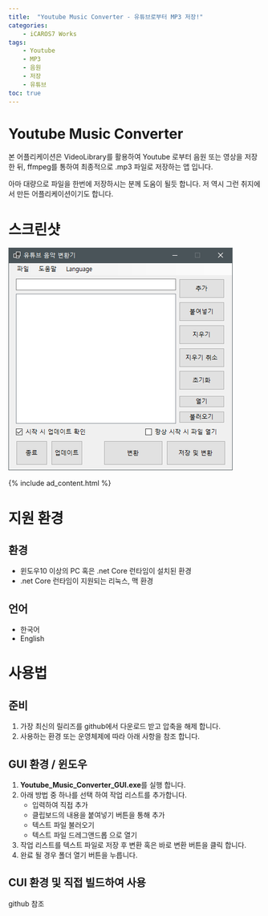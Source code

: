 ```yaml
---
title:  "Youtube Music Converter - 유튜브로부터 MP3 저장!"
categories:
    - iCAROS7 Works
tags:
    - Youtube
    - MP3
    - 음원
    - 저장
    - 유튜브
toc: true
---
```

# Youtube Music Converter
본 어플리케이션은 VideoLibrary를 활용하여 Youtube 로부터 음원 또는 영상을 저장 한 뒤, ffmpeg를 통하여 최종적으로 .mp3 파일로 저장하는 앱 입니다.

아마 대량으로 파일을 한번에 저장하시는 분께 도움이 될듯 합니다. 저 역시 그런 취지에서 만든 어플리케이션이기도 합니다.

# 스크린샷
![](https://github.com/icaros7/youtube_music_converter/raw/gui_win_form/Image/preview_Korean.png?raw=true)

{% include ad_content.html %}

# 지원 환경
## 환경
- 윈도우10 이상의 PC 혹은 .net Core 런타임이 설치된 환경
- .net Core 런타임이 지원되는 리눅스, 맥 환경

## 언어
- 한국어
- English

# 사용법
## 준비
1. <a herf="https://github.com/icaros7/youtube_music_converter/releases/latest" target="_blank">가장 최신의 릴리즈를 github</a>에서 다운로드 받고 압축을 해제 합니다.
2. 사용하는 환경 또는 운영체제에 따라 아래 사항을 참조 합니다.

## GUI 환경 / 윈도우
1. **Youtube_Music_Converter_GUI.exe**를 실행 합니다.
2. 아래 방법 중 하나를 선택 하여 작업 리스트를 추가합니다.
   - 입력하여 직접 추가
   - 클립보드의 내용을 붙여넣기 버튼을 통해 추가
   - 텍스트 파일 불러오기
   - 텍스트 파일 드레그앤드롭 으로 열기
3. 작업 리스트를 텍스트 파일로 저장 후 변환 혹은 바로 변환 버튼을 클릭 합니다.
4. 완료 될 경우 폴더 열기 버튼을 누릅니다.

## CUI 환경 및 직접 빌드하여 사용
<a herf="https://github.com/icaros7/youtube_music_converter" target="_blank">github 참조</a>